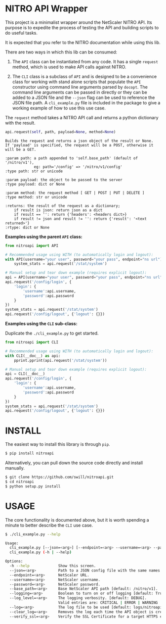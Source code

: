 NITRO API Wrapper
=================
This project is a minimalist wrapper around the NetScaler NITRO API.  Its purpose 
is to expedite the process of testing the API and building scripts to do useful tasks.

It is expected that you refer to the NITRO documentation while using this lib.

There are two ways in which this lib can be consumed:

1. The `API` class can be instantiated from any code.  It has a single `request`
 method, which is used to make API calls against NITRO.

2. The `CLI` class is a subclass of `API` and is designed to be a convenience
 class for working with stand alone scripts that populate the `API` constructor
 using command line arguments parsed by `docopt`.  The command line arguments can be
 passed in directly or they can be added to a JSON file and the `--json` flag can
 be used to reference the JSON file path. A `cli_example.py` file is included in
 the package to give a working example of how to use this use case.

The `request` method takes a NITRO API call and returns a python dictionary with 
the result.

``` python
api.request(self, path, payload=None, method=None)
```

``` sphinx
Builds the request and returns a json object of the result or None.
If 'payload' is specified, the request will be a POST, otherwise it will be a GET.

:param path: a path appended to 'self.base_path' (default of '/nitro/v1'), 
             eg: path='/config' => '/nitro/v1/config'
:type path: str or unicode

:param payload: the object to be passed to the server
:type payload: dict or None

:param method: the request method [ GET | POST | PUT | DELETE ]
:type method: str or unicode

:returns: the result of the request as a dictionary; 
    if result is json: return json as a dict
    if result == '': return {'headers': <headers dict>}
    if result != json and result != '': return {'result': '<text returned>'}
:rtype: dict or None
```


**Examples using the parent `API` class:**

``` python
from nitroapi import API

# Recommended usage using WITH (to automatically login and logout):
with API(username="your user", password="your pass", endpoint="ns url") as api:
    system_stats = api.request('/stat/system')

# Manual setup and tear down example (requires explicit logout):
api = API(username="your user", password="your pass", endpoint="ns url")
api.request('/config/login', {
    'login': {
        'username':api.username,
        'password':api.password
    }
})
system_stats = api.request('/stat/system')
api.request('/config/logout', {'logout': {}})
```


**Examples using the `CLI` sub-class:**

Duplicate the `./cli_example.py` to get started.

``` python
from nitroapi import CLI

# Recommended usage using WITH (to automatically login and logout):
with CLI(__doc__) as api:
    pprint.pprint(api.request('/stat/system'))

# Manual setup and tear down example (requires explicit logout):
api = CLI(__doc__)
api.request('/config/login', {
    'login': {
        'username':api.username,
        'password':api.password
    }
})
system_stats = api.request('/stat/system')
api.request('/config/logout', {'logout': {}})
```


INSTALL
=======
The easiest way to install this library is through `pip`.

``` bash
$ pip install nitroapi
```

Alternatively, you can pull down the source code directly and install manually.

``` bash
$ git clone https://github.com/swill/nitroapi.git
$ cd nitroapi
$ python setup.py install
```


USAGE
=====
The core functionality is documented above, but it is worth spending a minute
to better describe the `CLI` use case.  

``` bash
$ ./cli_example.py --help

Usage:
  cli_example.py [--json=<arg>] [--endpoint=<arg> --username=<arg> --password=<arg>] [options]
  cli_example.py (-h | --help)

Options:
  -h --help             Show this screen.
  --json=<arg>          Path to a JSON config file with the same names as the options (without the '--' prefix).
  --endpoint=<arg>      NetScaler URL.
  --username=<arg>      NetScaler username.
  --password=<arg>      NetScaler password.
  --base_path=<arg>     Base NetScaler API path [default: /nitro/v1].
  --logging=<arg>       Boolean to turn on or off logging [default: True].
  --log_level=<arg>     The logging verbosity. [default: DEBUG].
                        Valid entries are: CRITICAL | ERROR | WARNING | INFO | DEBUG | NOTSET
  --log=<arg>           The log file to be used [default: logs/nitroapi.log].
  --clear_log=<arg>     Removes the log each time the API object is created [default: True].
  --verify_ssl=<arg>    Verify the SSL Certificate for a target HTTPS endpoint [default: True].
```

